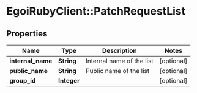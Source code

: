 # EgoiRubyClient::PatchRequestList

## Properties
Name | Type | Description | Notes
------------ | ------------- | ------------- | -------------
**internal_name** | **String** | Internal name of the list | [optional] 
**public_name** | **String** | Public name of the list | [optional] 
**group_id** | **Integer** |  | [optional] 


